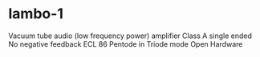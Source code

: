 # lambo-1
Vacuum tube audio (low frequency power) amplifier
Class A single ended
No negative feedback
ECL 86 Pentode in Triode mode 
Open Hardware
